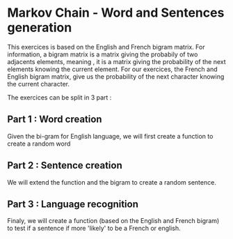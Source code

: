 # Markov Chain - Word and Sentences generation  
This exercices is based on the English and French bigram matrix. 
For information, a bigram matrix is a matrix giving the probabily of two adjacents elements, meaning , it is a matrix giving the probability of the next elements knowing the current element. 
For our exercices, the French and English bigram matrix, give us the probability of the next character knowing the current character. 

The exercices can be split in 3 part : 
## Part 1 : Word creation 
Given the bi-gram for English language, we will first create a function to create a random word

## Part 2 : Sentence creation 
We will extend the function and the bigram to create a random sentence.

## Part 3 : Language recognition
Finaly, we will create a function (based on the English and French bigram) to test if a sentence if more 'likely' to be a French or english.
